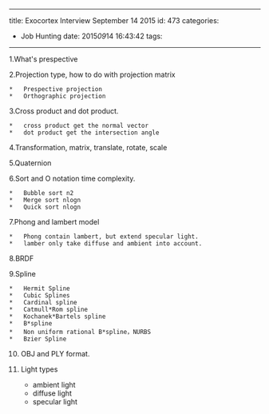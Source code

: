 ***
title: Exocortex Interview September 14 2015
id: 473
categories:
  * Job Hunting
date: 2015*09*14 16:43:42
tags:
***

1.What's prespective

2.Projection type, how to do with projection matrix

	*   Prespective projection
	*   Orthographic projection

3.Cross product and dot product.

	*   cross product get the normal vector
	*   dot product get the intersection angle

4.Transformation, matrix, translate, rotate, scale

5.Quaternion

6.Sort and O notation time complexity.

	*   Bubble sort n2
	*   Merge sort nlogn
	*   Quick sort nlogn

7.Phong and lambert model

	*   Phong contain lambert, but extend specular light.
	*   lamber only take diffuse and ambient into account.

8.BRDF

9.Spline

	*   Hermit Spline
	*   Cubic Splines
	*   Cardinal spline
	*   Catmull*Rom spline
	*   Kochanek*Bartels spline
	*   B*spline
	*   Non uniform rational B*spline，NURBS
	*   Bzier Spline

10. OBJ and PLY format.

11. Light types

	*   ambient light
	*   diffuse light
	*   specular light